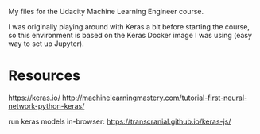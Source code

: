 My files for the Udacity Machine Learning Engineer course.

I was originally playing around with Keras a bit before starting the course, so
this environment is based on the Keras Docker image I was using (easy way to
set up Jupyter).

# Resources

https://keras.io/
http://machinelearningmastery.com/tutorial-first-neural-network-python-keras/

run keras models in-browser: https://transcranial.github.io/keras-js/
